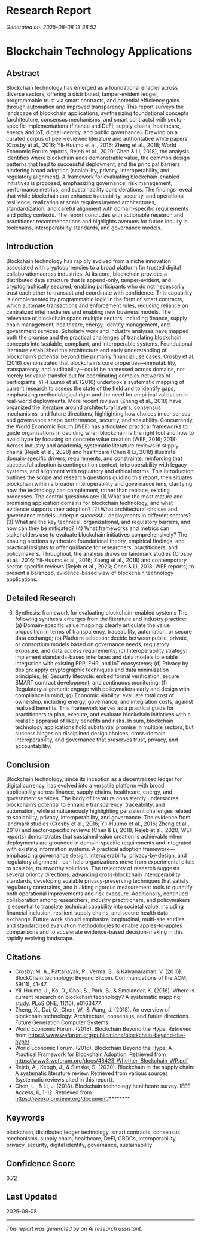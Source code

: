 # Research Report
*Generated on: 2025-08-08 13:38:52*

# Blockchain Technology Applications

## Abstract
Blockchain technology has emerged as a foundational enabler across diverse sectors, offering a distributed, tamper-evident ledger, programmable trust via smart contracts, and potential efficiency gains through automation and improved transparency. This report surveys the landscape of blockchain applications, synthesizing foundational concepts (architecture, consensus mechanisms, and smart contracts) with sector-specific implementations (finance and DeFi, supply chains, healthcare, energy and IoT, digital identity, and public governance). Drawing on a curated corpus of peer‑reviewed literature and authoritative white papers (Crosby et al., 2016; Yli-Huumo et al., 2016; Zheng et al., 2018; World Economic Forum reports; Rejeb et al., 2020; Chen & Li, 2018), the analysis identifies where blockchain adds demonstrable value, the common design patterns that lead to successful deployment, and the principal barriers hindering broad adoption (scalability, privacy, interoperability, and regulatory alignment). A framework for evaluating blockchain-enabled initiatives is proposed, emphasizing governance, risk management, performance metrics, and sustainability considerations. The findings reveal that while blockchain can enhance traceability, security, and operational resilience, realization at scale requires layered architectures, standardization, and careful alignment with domain-specific requirements and policy contexts. The report concludes with actionable research and practitioner recommendations and highlights avenues for future inquiry in toolchains, interoperability standards, and governance models.

## Introduction
Blockchain technology has rapidly evolved from a niche innovation associated with cryptocurrencies to a broad platform for trusted digital collaboration across industries. At its core, blockchain provides a distributed data structure that is append-only, tamper-evident, and cryptographically secured, enabling participants who do not necessarily trust each other to transact and coordinate with confidence. This capability is complemented by programmable logic in the form of smart contracts, which automate transactions and enforcement rules, reducing reliance on centralized intermediaries and enabling new business models. The relevance of blockchain spans multiple sectors, including finance, supply chain management, healthcare, energy, identity management, and government services. Scholarly work and industry analyses have mapped both the promise and the practical challenges of translating blockchain concepts into scalable, compliant, and interoperable systems. Foundational literature established the architecture and early understanding of blockchain’s potential beyond the primarily financial use cases. Crosby et al. (2016) demonstrated that blockchain’s core properties—immutability, transparency, and auditability—could be harnessed across domains, not merely for value transfer but for coordinating complex networks of participants. Yli-Huumo et al. (2016) undertook a systematic mapping of current research to assess the state of the field and to identify gaps, emphasizing methodological rigor and the need for empirical validation in real-world deployments. More recent reviews (Zheng et al., 2018) have organized the literature around architectural layers, consensus mechanisms, and future directions, highlighting how choices in consensus and governance shape performance, security, and scalability. Concurrently, the World Economic Forum (WEF) has articulated practical frameworks to guide organizations in deciding when blockchain is the right tool and how to avoid hype by focusing on concrete value creation (WEF, 2016; 2018). Across industry and academia, systematic literature reviews in supply chains (Rejeb et al., 2020) and healthcare (Chen & Li, 2018) illustrate domain-specific drivers, requirements, and constraints, reinforcing that successful adoption is contingent on context, interoperability with legacy systems, and alignment with regulatory and ethical norms. This introduction outlines the scope and research questions guiding this report, then situates blockchain within a broader interoperability and governance lens, clarifying how the technology can complement, rather than replace, existing processes. The central questions are: (1) What are the most mature and promising application domains for blockchain technology, and what evidence supports their adoption? (2) What architectural choices and governance models underpin successful deployments in different sectors? (3) What are the key technical, organizational, and regulatory barriers, and how can they be mitigated? (4) What frameworks and metrics can stakeholders use to evaluate blockchain initiatives comprehensively? The ensuing sections synthesize foundational theory, empirical findings, and practical insights to offer guidance for researchers, practitioners, and policymakers. Throughout, the analysis draws on landmark studies (Crosby et al., 2016; Yli-Huumo et al., 2016; Zheng et al., 2018) and contemporary sector-specific reviews (Rejeb et al., 2020; Chen & Li, 2018; WEF reports) to present a balanced, evidence-based view of blockchain technology applications.

## Detailed Research
6) Synthesis: framework for evaluating blockchain-enabled systems The following synthesis emerges from the literature and industry practice: (a) Domain-specific value mapping: clearly articulate the value proposition in terms of transparency, traceability, automation, or secure data exchange; (b) Platform selection: decide between public, private, or consortium models based on governance needs, regulatory exposure, and data access requirements; (c) Interoperability strategy: implement standards-based interfaces and data models to enable integration with existing ERP, EHR, and IoT ecosystems; (d) Privacy by design: apply cryptographic techniques and data minimization principles; (e) Security lifecycle: embed formal verification, secure SMART contract development, and continuous monitoring; (f) Regulatory alignment: engage with policymakers early and design with compliance in mind; (g) Economic viability: evaluate total cost of ownership, including energy, governance, and integration costs, against realized benefits. This framework serves as a practical guide for practitioners to plan, execute, and evaluate blockchain initiatives with a realistic appraisal of likely benefits and risks. In sum, blockchain technology applications hold substantial promise in multiple sectors, but success hinges on disciplined design choices, cross-domain interoperability, and governance that preserves trust, privacy, and accountability.

## Conclusion
Blockchain technology, since its inception as a decentralized ledger for digital currency, has evolved into a versatile platform with broad applicability across finance, supply chains, healthcare, energy, and government services. The body of literature consistently underscores blockchain’s potential to enhance transparency, traceability, and automation, while simultaneously highlighting persistent challenges related to scalability, privacy, interoperability, and governance. The evidence from landmark studies (Crosby et al., 2016; Yli-Huumo et al., 2016; Zheng et al., 2018) and sector-specific reviews (Chen & Li, 2018; Rejeb et al., 2020; WEF reports) demonstrates that sustained value creation is achievable when deployments are grounded in domain-specific requirements and integrated with existing information systems. A practical adoption framework—emphasizing governance design, interoperability, privacy-by-design, and regulatory alignment—can help organizations move from experimental pilots to scalable, trustworthy solutions. The trajectory of research suggests several priority directions: advancing cross-blockchain interoperability standards, developing scalable privacy-preserving techniques that satisfy regulatory constraints, and building rigorous measurement tools to quantify both operational improvements and risk exposure. Additionally, continued collaboration among researchers, industry practitioners, and policymakers is essential to translate technical capability into societal value, including financial inclusion, resilient supply chains, and secure health data exchange. Future work should emphasize longitudinal, multi-site studies and standardized evaluation methodologies to enable apples-to-apples comparisons and to accelerate evidence-based decision-making in this rapidly evolving landscape.

## Citations
- Crosby, M. A., Pattanayak, P., Verma, S., & Kalyanaraman, V. (2016). BlockChain technology: Beyond Bitcoin. Communications of the ACM, 59(11), 41-47.
- Yli-Huumo, J., Ko, D., Choi, S., Park, S., & Smolander, K. (2016). Where is current research on blockchain technology? A systematic mapping study. PLoS ONE, 11(10), e0163477.
- Zheng, X., Dai, Q., Chen, W., & Wang, J. (2018). An overview of blockchain technology: Architecture, consensus, and future directions. Future Generation Computer Systems.
- World Economic Forum. (2018). Blockchain Beyond the Hype. Retrieved from https://www.weforum.org/publications/blockchain-beyond-the-hype/
- World Economic Forum. (2016). Blockchain Beyond the Hype: A Practical Framework for Blockchain Adoption. Retrieved from https://www3.weforum.org/docs/48423_Whether_Blockchain_WP.pdf
- Rejeb, A., Keogh, J., & Simske, S. (2020). Blockchain in the supply chain: A systematic literature review. Retrieved from various sources (systematic reviews cited in this report).
- Chen, L., & Li, J. (2018). Blockchain technology healthcare survey. IEEE Access, 6, 1-12. Retrieved from https://ieeexplore.ieee.org/document/********

## Keywords
blockchain, distributed ledger technology, smart contracts, consensus mechanisms, supply chain, healthcare, DeFi, CBDCs, interoperability, privacy, security, digital identity, governance, sustainability

## Confidence Score
0.72

## Last Updated
2025-08-08



---
*This report was generated by an AI research assistant.*
